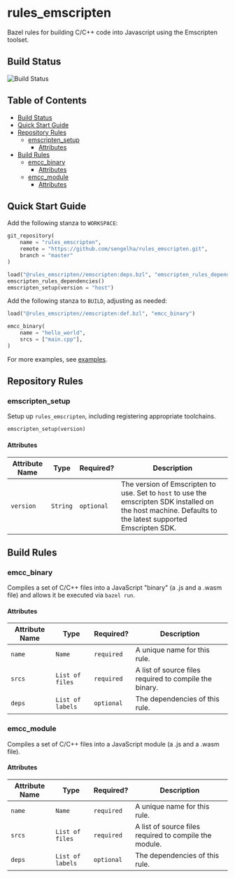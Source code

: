 <!-- omit in toc -->
# rules_emscripten

Bazel rules for building C/C++ code into Javascript using the
Emscripten toolset.

## Build Status

![Build Status](https://github.com/sengelha/streaming-percentiles/actions/workflows/ci.yml/badge.svg)

<!-- omit in toc -->
## Table of Contents

- [Build Status](#build-status)
- [Quick Start Guide](#quick-start-guide)
- [Repository Rules](#repository-rules)
  - [emscripten_setup](#emscripten_setup)
    - [Attributes](#attributes)
- [Build Rules](#build-rules)
  - [emcc_binary](#emcc_binary)
    - [Attributes](#attributes-1)
  - [emcc_module](#emcc_module)
    - [Attributes](#attributes-2)

## Quick Start Guide

Add the following stanza to `WORKSPACE`:

```python
git_repository(
    name = "rules_emscripten",
    remote = "https://github.com/sengelha/rules_emscripten.git",
    branch = "master"
)

load("@rules_emscripten//emscripten:deps.bzl", "emscripten_rules_dependencies", "emscripten_setup")
emscripten_rules_dependencies()
emscripten_setup(version = "host")
```

Add the following stanza to `BUILD`, adjusting as needed:

```python
load("@rules_emscripten//emscripten:def.bzl", "emcc_binary")

emcc_binary(
    name = "hello_world",
    srcs = ["main.cpp"],
)
```

For more examples, see [examples](examples).

## Repository Rules

### emscripten_setup

Setup up `rules_emscripten`, including registering appropriate toolchains.

```python
emscripten_setup(version)
```

#### Attributes

| Attribute Name | Type     | Required?  | Description                                                                                                                                                 |
| -------------- | -------- | ---------- | ----------------------------------------------------------------------------------------------------------------------------------------------------------- |
| `version`      | `String` | `optional` | The version of Emscripten to use.  Set to `host` to use the emscripten SDK installed on the host machine.  Defaults to the latest supported Emscripten SDK. |

## Build Rules

### emcc_binary

Compiles a set of C/C++ files into a JavaScript "binary" (a .js and a .wasm
file) and allows it be executed via `bazel run`.

#### Attributes

| Attribute Name | Type             | Required?  | Description                                            |
| -------------- | ---------------- | ---------- | ------------------------------------------------------ |
| `name`         | `Name`           | `required` | A unique name for this rule.                           |
| `srcs`         | `List of files`  | `required` | A list of source files required to compile the binary. |
| `deps`         | `List of labels` | `optional` | The dependencies of this rule.                         |

### emcc_module

Compiles a set of C/C++ files into a JavaScript module (a .js and a .wasm
file).

#### Attributes

| Attribute Name | Type             | Required?  | Description                                            |
| -------------- | ---------------- | ---------- | ------------------------------------------------------ |
| `name`         | `Name`           | `required` | A unique name for this rule.                           |
| `srcs`         | `List of files`  | `required` | A list of source files required to compile the module. |
| `deps`         | `List of labels` | `optional` | The dependencies of this rule.                         |

